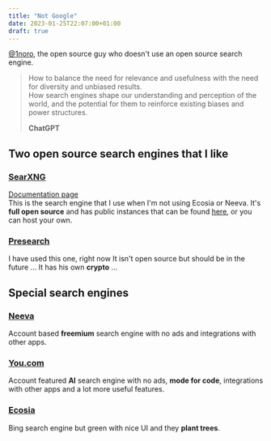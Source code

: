 ```yaml
---
title: "Not Google"
date: 2023-01-25T22:07:00+01:00
draft: true
---
```


[@1noro](https://github.com/1noro), the open source guy who doesn't use an open source search engine.

>How to balance the need for relevance and usefulness with the need for diversity and unbiased results.<br>How search engines shape our understanding and perception of the world, and the potential for them to reinforce existing biases and power structures.
>
>**ChatGPT**

## Two open source search engines that I like

### [SearXNG](https://search.ononoki.org/)

[Documentation page](https://docs.searxng.org/)<br>
This is the search engine that I use when I'm not using Ecosia or Neeva. It's **full open source** and has public instances that can be found [here](https://searx.space/), or you can host your own.

### [Presearch](https://presearch.com/)

I have used this one, right now It isn't open source but should be in the future … It has his own **crypto** …
<br>

## Special search engines

### [Neeva](https://neeva.com/)

Account based **freemium** search engine with no ads and integrations with other apps.

### [You.com](https://you.com/)

Account featured **AI** search engine with no ads, **mode for code**, integrations with other apps and a lot more useful features.

### [Ecosia](https://www.ecosia.org/)

Bing search engine but green with nice UI and they **plant trees**.
